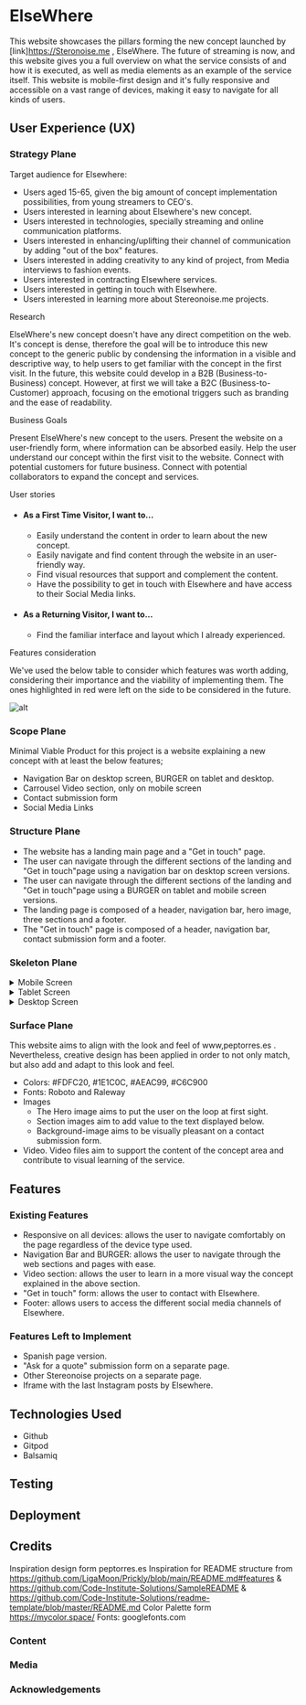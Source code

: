 # ElseWhere

This website showcases the pillars forming the new concept launched by [link]https://Steronoise.me , ElseWhere.
The future of streaming is now, and this website gives you a full overview on what the service consists of and 
how it is executed, as well as media elements as an example of the service itself.
This website is mobile-first design and it's fully responsive and accessible on a vast range of devices, making it easy to navigate for all kinds of users.
 
## User Experience (UX)

### Strategy Plane
Target audience for Elsewhere:

- Users aged 15-65, given the big  amount of concept implementation possibilities, from young streamers to CEO's.
- Users interested in learning about Elsewhere's new concept.
- Users interested in technologies, specially streaming and online communication platforms.
- Users interested in enhancing/uplifting their channel of communication by adding "out of the box" features.
- Users interested in adding creativity to any kind of project, from Media interviews to fashion events.
- Users interested in contracting Elsewhere services.
- Users interested in getting in touch with Elsewhere.
- Users interested in learning more about Stereonoise.me projects.

Research

ElseWhere's new concept doesn't have any direct competition on the web. It's concept is dense,
therefore the goal will be to introduce this new concept to the generic public by condensing the
information in a visible and descriptive way, to help users to get familiar with the concept in the first visit.
In the future, this website could develop in a B2B (Business-to-Business) concept. However, at first we will take a B2C (Business-to-Customer) approach,
focusing on the emotional triggers such as branding and the ease of readability.

Business Goals

Present ElseWhere's new concept to the users.
Present the website on a user-friendly form, where information can be absorbed easily.
Help the user understand our concept within the first visit to the website.
Connect with potential customers for future business.
Connect with potential collaborators to expand the concept and services.

User stories 
- #### As a First Time Visitor, I want to...
    - Easily understand the content in order to learn about the new concept.
    - Easily navigate and find content through the website in an user-friendly way.
    - Find visual resources that support and complement the content.
    - Have the possibility to get in touch with Elsewhere and have access to their Social Media links.

- #### As a Returning Visitor, I want to...
    - Find the familiar interface and layout which I already experienced.

Features consideration

We've used the below table to consider which features was worth adding, considering their
importance and the viability of implementing them. The ones highlighted in red were left on the side 
to be considered in the future.

![alt](readme-images/road-map.png)

### Scope Plane

Minimal Viable Product for this project is a website explaining a new concept with at least the below features;

- Navigation Bar on desktop screen, BURGER on tablet and desktop.
- Carrousel Video section, only on mobile screen
- Contact submission form
- Social Media Links

### Structure Plane
- The website has a landing main page and a "Get in touch" page.
- The user can navigate through the different sections of the landing and "Get in touch"page
using a navigation bar on desktop screen versions.
- The user can navigate through the different sections of the landing and "Get in touch"page
using a BURGER on tablet and mobile screen versions.
- The landing page is composed of a header, navigation bar, hero image, three sections and a footer.
- The "Get in touch" page is composed of a header, navigation bar, contact submission form and a footer.

### Skeleton Plane
<details>
        <summary>Mobile Screen</summary>
        <img src="/wireframe-mobile.png"/>
</details>
<details>
        <summary>Tablet Screen</summary>
        <img src="/wireframe-tablet.png"/>
</details>
<details>
        <summary>Desktop Screen</summary>
        <img src="/wireframe-desktop.png"/>
</details>

### Surface Plane
This website aims to align with the look and feel of www,peptorres.es .
Nevertheless, creative design has been applied in order to not only match, but also add and adapt to this look and feel.
 
- Colors: #FDFC20, #1E1C0C, #AEAC99, #C6C900
- Fonts: Roboto and Raleway
- Images
    - The Hero image aims to put the user on the loop at first sight.
    - Section images aim to add value to the text displayed below.
    - Background-image aims to be visually pleasant on a contact submission form.
- Video. Video files aim to support the content of the concept area and contribute to
visual learning of the service.

## Features

### Existing Features
- Responsive on all devices: allows the user to navigate comfortably on the page regardless of the device type used.
- Navigation Bar and BURGER: allows the user to navigate through the web sections and pages with ease.
- Video section: allows the user to learn in a more visual way the concept explained in the above section.
- "Get in touch" form: allows the user to contact with Elsewhere.
- Footer: allows users to access the different social media channels of Elsewhere.

### Features Left to Implement
- Spanish page version.
- "Ask for a quote" submission form on a separate page.
- Other Stereonoise projects on a separate page.
- Iframe with the last Instagram posts by Elsewhere. 

## Technologies Used
- Github
- Gitpod
- Balsamiq

## Testing

## Deployment

## Credits
Inspiration design form peptorres.es
Inspiration for README structure from  https://github.com/LigaMoon/Prickly/blob/main/README.md#features & https://github.com/Code-Institute-Solutions/SampleREADME & https://github.com/Code-Institute-Solutions/readme-template/blob/master/README.md
Color Palette form https://mycolor.space/
Fonts: googlefonts.com

### Content

### Media

### Acknowledgements


